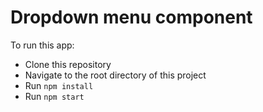 # Dropdown menu component

To run this app:
- Clone this repository
- Navigate to the root directory of this project
- Run `npm install`
- Run `npm start`
